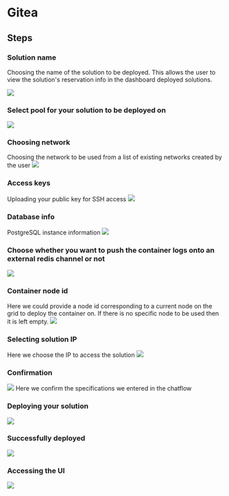 # Gitea

## Steps

### Solution name
Choosing the name of the solution to be deployed. This allows the user to view the solution's reservation info in the dashboard deployed solutions.

![](img/gitea_1.jpg)

### Select pool for your solution to be deployed on
![](img/gitea_2.jpg)

### Choosing network
Choosing the network to be used from a list of existing networks created by the user
![](img/gitea_3.jpg)

### Access keys
Uploading your public key for SSH access
![](img/gitea_4.jpg)

### Database info
PostgreSQL instance information
![](img/gitea_5.jpg)

### Choose whether you want to push the container logs onto an external redis channel or not
![](img/gitea_6.jpg)

### Container node id
Here we could provide a node id corresponding to a current node on the grid to deploy the container on. If there is no specific node to be used then it is left empty.
![](img/gitea_7.jpg)

### Selecting solution IP
Here we choose the IP to access the solution
![](img/gitea_8.jpg)

### Confirmation
![](img/gitea_9.jpg)
Here we confirm the specifications we entered in the chatflow

### Deploying your solution
![](img/gitea_10.jpg)

### Successfully deployed
![](img/gitea_11.jpg)

### Accessing the UI
![](img/gitea_12.jpg)

